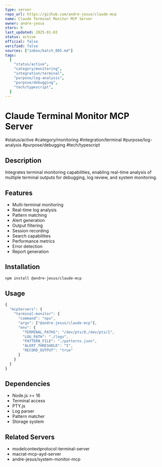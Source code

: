 ```yaml
---
type: server
repo_url: https://github.com/andre-jesus/claude-mcp
name: Claude Terminal Monitor MCP Server
owner: andre-jesus
stars: 0
last_updated: 2025-01-03
status: active
official: false
verified: false
sources: ["inbox/batch_005.md"]
tags:
  [
    "status/active",
    "category/monitoring",
    "integration/terminal",
    "purpose/log-analysis",
    "purpose/debugging",
    "tech/typescript",
  ]
---
```


# Claude Terminal Monitor MCP Server

#status/active #category/monitoring #integration/terminal #purpose/log-analysis #purpose/debugging #tech/typescript

## Description

Integrates terminal monitoring capabilities, enabling real-time analysis of multiple terminal outputs for debugging, log review, and system monitoring.

## Features

- Multi-terminal monitoring
- Real-time log analysis
- Pattern matching
- Alert generation
- Output filtering
- Session recording
- Search capabilities
- Performance metrics
- Error detection
- Report generation

## Installation

```bash
npm install @andre-jesus/claude-mcp
```

## Usage

```javascript
{
  "mcpServers": {
    "terminal-monitor": {
      "command": "npx",
      "args": ["@andre-jesus/claude-mcp"],
      "env": {
        "TERMINAL_PATHS": "/dev/pts/0,/dev/pts/1",
        "LOG_PATH": "./logs",
        "PATTERN_FILE": "./patterns.json",
        "ALERT_THRESHOLD": "5",
        "RECORD_OUTPUT": "true"
      }
    }
  }
}
```

## Dependencies

- Node.js >= 16
- Terminal access
- PTY.js
- Log parser
- Pattern matcher
- Storage system

## Related Servers

- modelcontextprotocol-terminal-server
- macrat-mcp-ayd-server
- andre-jesus/system-monitor-mcp
